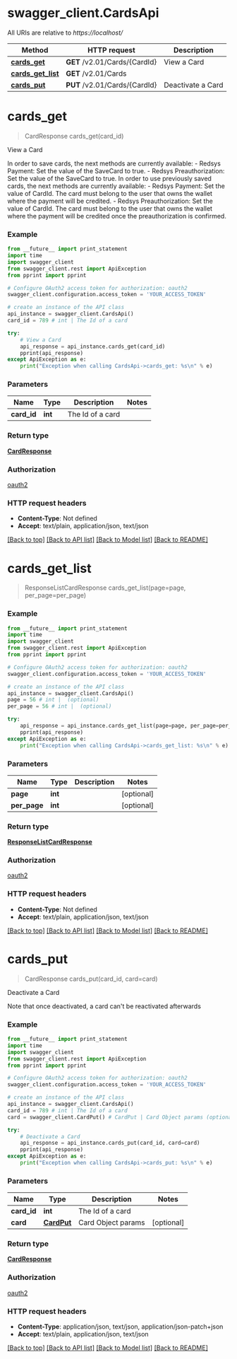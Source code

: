 # swagger_client.CardsApi

All URIs are relative to *https://localhost/*

Method | HTTP request | Description
------------- | ------------- | -------------
[**cards_get**](CardsApi.md#cards_get) | **GET** /v2.01/Cards/{CardId} | View a Card
[**cards_get_list**](CardsApi.md#cards_get_list) | **GET** /v2.01/Cards | 
[**cards_put**](CardsApi.md#cards_put) | **PUT** /v2.01/Cards/{CardId} | Deactivate a Card


# **cards_get**
> CardResponse cards_get(card_id)

View a Card

In order to save cards, the next methods are currently available:              - Redsys Payment: Set the value of the SaveCard to true.              - Redsys Preauthorization: Set the value of the SaveCard to true.              In order to use previously saved cards, the next methods are currently available:              - Redsys Payment: Set the value of CardId. The card must belong to the user that owns the wallet where the payment will be credited.              - Redsys Preauthorization: Set the value of CardId. The card must belong to the user that owns the wallet where the payment will be credited once the preauthorization is confirmed.

### Example 
```python
from __future__ import print_statement
import time
import swagger_client
from swagger_client.rest import ApiException
from pprint import pprint

# Configure OAuth2 access token for authorization: oauth2
swagger_client.configuration.access_token = 'YOUR_ACCESS_TOKEN'

# create an instance of the API class
api_instance = swagger_client.CardsApi()
card_id = 789 # int | The Id of a card

try: 
    # View a Card
    api_response = api_instance.cards_get(card_id)
    pprint(api_response)
except ApiException as e:
    print("Exception when calling CardsApi->cards_get: %s\n" % e)
```

### Parameters

Name | Type | Description  | Notes
------------- | ------------- | ------------- | -------------
 **card_id** | **int**| The Id of a card | 

### Return type

[**CardResponse**](CardResponse.md)

### Authorization

[oauth2](../README.md#oauth2)

### HTTP request headers

 - **Content-Type**: Not defined
 - **Accept**: text/plain, application/json, text/json

[[Back to top]](#) [[Back to API list]](../README.md#documentation-for-api-endpoints) [[Back to Model list]](../README.md#documentation-for-models) [[Back to README]](../README.md)

# **cards_get_list**
> ResponseListCardResponse cards_get_list(page=page, per_page=per_page)



### Example 
```python
from __future__ import print_statement
import time
import swagger_client
from swagger_client.rest import ApiException
from pprint import pprint

# Configure OAuth2 access token for authorization: oauth2
swagger_client.configuration.access_token = 'YOUR_ACCESS_TOKEN'

# create an instance of the API class
api_instance = swagger_client.CardsApi()
page = 56 # int |  (optional)
per_page = 56 # int |  (optional)

try: 
    api_response = api_instance.cards_get_list(page=page, per_page=per_page)
    pprint(api_response)
except ApiException as e:
    print("Exception when calling CardsApi->cards_get_list: %s\n" % e)
```

### Parameters

Name | Type | Description  | Notes
------------- | ------------- | ------------- | -------------
 **page** | **int**|  | [optional] 
 **per_page** | **int**|  | [optional] 

### Return type

[**ResponseListCardResponse**](ResponseListCardResponse.md)

### Authorization

[oauth2](../README.md#oauth2)

### HTTP request headers

 - **Content-Type**: Not defined
 - **Accept**: text/plain, application/json, text/json

[[Back to top]](#) [[Back to API list]](../README.md#documentation-for-api-endpoints) [[Back to Model list]](../README.md#documentation-for-models) [[Back to README]](../README.md)

# **cards_put**
> CardResponse cards_put(card_id, card=card)

Deactivate a Card

Note that once deactivated, a card can't be reactivated afterwards

### Example 
```python
from __future__ import print_statement
import time
import swagger_client
from swagger_client.rest import ApiException
from pprint import pprint

# Configure OAuth2 access token for authorization: oauth2
swagger_client.configuration.access_token = 'YOUR_ACCESS_TOKEN'

# create an instance of the API class
api_instance = swagger_client.CardsApi()
card_id = 789 # int | The Id of a card
card = swagger_client.CardPut() # CardPut | Card Object params (optional)

try: 
    # Deactivate a Card
    api_response = api_instance.cards_put(card_id, card=card)
    pprint(api_response)
except ApiException as e:
    print("Exception when calling CardsApi->cards_put: %s\n" % e)
```

### Parameters

Name | Type | Description  | Notes
------------- | ------------- | ------------- | -------------
 **card_id** | **int**| The Id of a card | 
 **card** | [**CardPut**](CardPut.md)| Card Object params | [optional] 

### Return type

[**CardResponse**](CardResponse.md)

### Authorization

[oauth2](../README.md#oauth2)

### HTTP request headers

 - **Content-Type**: application/json, text/json, application/json-patch+json
 - **Accept**: text/plain, application/json, text/json

[[Back to top]](#) [[Back to API list]](../README.md#documentation-for-api-endpoints) [[Back to Model list]](../README.md#documentation-for-models) [[Back to README]](../README.md)

